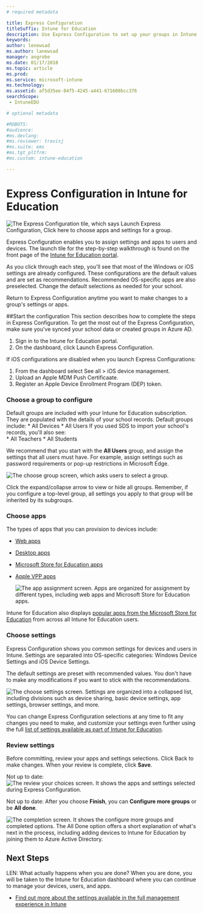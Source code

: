 ```yaml
---
# required metadata

title: Express Configuration
titleSuffix: Intune for Education
description: Use Express Configuration to set up your groups in Intune for Education.
keywords:
author: lenewsad
ms.author: lanewsad
manager: angrobe
ms.date: 01/17/2018
ms.topic: article
ms.prod:
ms.service: microsoft-intune
ms.technology:
ms.assetid: af5d35ee-84f5-4245-a441-671600bcc376
searchScope:
 - IntuneEDU

# optional metadata

#ROBOTS:
#audience:
#ms.devlang:
#ms.reviewer: travisj
#ms.suite: ems
#ms.tgt_pltfrm:
#ms.custom: intune-education

---
```


# Express Configuration in Intune for Education

  ![The Express Configuration tile, which says Launch Express Configuration, Click here to choose apps and settings for a group.](./media/express-config-001-launch-tile.png)

Express Configuration enables you to assign settings and apps to users and devices. The launch tile for the step-by-step walkthrough is found on the front page of the [Intune for Education portal](https://intuneeducation.portal.azure.com). 

As you click through each step, you'll see that most of the Windows or iOS settings are already configured. These configurations are the default values and are set as recommendations. Recommended OS-specific apps are also preselected. Change the default selections as needed for your school.

Return to Express Configuration anytime you want to make changes to a group's settings or apps. 

##Start the configuration
This section describes how to complete the steps in Express Configuration. To get the most out of the Express Configuration, make sure you've synced your school data or created groups in Azure AD. 

1. Sign in to the Intune for Education portal.
2. On the dashboard, click Launch Express Configuration.

If iOS configurations are disabled when you launch Express Configurations:
1. From the dashboard select See all > iOS device management.
2. Upload an Apple MDM Push Certificaate.
3. Register an Apple Device Enrollment Program (DEP) token.

### Choose a group to configure

Default groups are included with your Intune for Education subscription. They are populated with the details of your school records. Default groups include:
    * All Devices
    * All Users
If you used SDS to import your school's records, you'll also see:      
    * All Teachers
    * All Students 

We recommend that you start with the **All Users** group, and assign the settings that all users must have. For example, assign settings such as password requirements or pop-up restrictions in Microsoft Edge.

  ![The choose group screen, which asks users to select a group.](./media/express-config-004-choose-group.png)

Click the expand/collapse arrow to view or hide all groups. Remember, if you configure a top-level group, all settings you apply to that group will be inherited by its subgroups.

### Choose apps

The types of apps that you can provision to devices include:
* [Web apps](how-to-add-apps.md#add-web-apps)
* [Desktop apps](how-to-add-apps.md#add-desktop-apps)
* [Microsoft Store for Education apps](acquire-store-apps.md)
* [Apple VPP apps]()

  ![The app assignment screen. Apps are organized for assignment by different types, including web apps and Microsoft Store for Education apps.](./media/express-config-005-choose-apps.png)

Intune for Education also displays [popular apps from the Microsoft Store for Education](how-to-add-apps.md#add-popular-apps) from across all Intune for Education users.


### Choose settings
Express Configuration shows you common settings for devices and users in Intune. Settings are separated into OS-specific categories: Windows Device Settings and iOS Device Settings.

The default settings are preset with recommended values. You don't have to make any modifications if you want to stick with the recommendations. 

  ![The choose settings screen. Settings are organized into a collapsed list, including divisions such as device sharing, basic device settings, app settings, browser settings, and more.](./media/express-config-006-choose-settings.png)


You can change Express Configuration selections at any time to fit any changes you need to make, and customize your settings even further using the full [list of settings available as part of Intune for Education](available-settings.md).

### Review settings

Before committing, review your apps and settings selections. Click Back to make changes. When your review is complete, click **Save**.

  Not up to date: ![The review your choices screen. It shows the apps and settings selected during Express Configuration.](./media/express-config-007-save-changes.png)

Not up to date: After you choose **Finish**, you can **Configure more groups** or be **All done**.

  ![The completion screen. It shows the configure more groups and completed options. The All Done option offers a short explanation of what's next in the process, including adding devices to Intune for Education by joining them to Azure Active Directory.](./media/express-config-008-all-done.png)

## Next Steps
LEN: What actually happens when you are done? 
When you are done, you will be taken to the Intune for Education dashboard where you can continue to manage your devices, users, and apps. 

- [Find out more about the settings available in the full management experience in Intune](https://docs.microsoft.com/intune/deploy-use/manage-settings-and-features-on-your-devices-with-microsoft-intune-policies)
